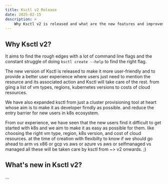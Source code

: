 ```yaml
---
title: Ksctl v2 Release
date: 2025-02-15
description: >
    Why Ksctl v2 is released and what are the new features and improvements
---
```


## Why Ksctl v2?

It aims to find the rough edges with a lot of command line flags and the constant struggle of doing `ksctl create --help` to find the right flag.

The new version of Ksctl is released to make it more user-friendly and to provide a better user experience where users just need to mention the resource and its associated action and Ksctl will take care of the rest. from giing a list of vm types, regions, kubernetes versions to costs of cloud resources.

We have also expanded ksctl from just a cluster provisioning tool at heart whose aim is to make it as developer firndly as possible. and reduce the entry barrier for new users in k8s ecosystem.

From our experience, we have seen that the new users find it difficult to get started with k8s and we aim to make it as easy as possible for them. like choosing the right vm type, region, k8s version, and cost of cloud resources. at the time of creation with flexibilty to know if we should go ahead to arm vs x86 or gcp vs aws or azure vs aws or selfmanaged vs managed all these will be taken care by ksctl from ~> v2 onwards. ;)

## What's new in Ksctl v2?

...
